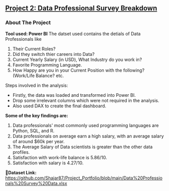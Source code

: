 ## [Project 2: Data Professional Survey Breakdown](https://github.com/Shajar87/Project_Portfolio/blob/main/BI%20Project%201.pbix)
### About The Project
**Tool used: Power BI**
The datset used contains the detials of Data Professionals like
1. Their Current Roles?
2. Did they switch thier careers into Data?
3. Current Yearly Salary (in USD), What Industry do you work in?
4. Favorite Programming Language.
5. How Happy are you in your Current Position with the following? (Work/Life Balance? etc.

Steps involved in the analysis:

- Firstly, the data was loaded and transformed into Power BI.
- Drop some irrelevant columns which were not required in the analysis.
- Also used DAX to create the final dashboard.

**Some of the key findings are:**
1. Data professionals' most commonly used programming languages are Python, SQL, and R.
2. Data professionals on average earn a high salary, with an average salary of around $60k per year.
3. The Average Salary of Data scientists is greater than the other data profiles.
4. Satisfaction with work-life balance is 5.86/10.
5. Satisfaction with salary is 4.27/10.


**🔗Dataset Link:** https://github.com/Shajar87/Project_Portfolio/blob/main/Data%20Professionals%20Survey%20Data.xlsx
